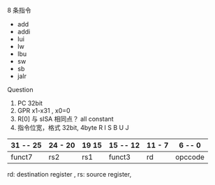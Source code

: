 8 条指令
- add
- addi
- lui
- lw
- lbu
- sw
- sb
- jalr 

Question
1. PC 32bit
2. GPR x1-x31 , x0=0
3. R[0] 与 sISA 相同点？ all constant
3. 指令位宽，格式 32bit, 4byte  R I S B U J 


|31 -- 25|24 - 20|19 15|15 -- 12|11 - 7|6 -- 0|
| ------- | ---- | --  | -----  | ---- | -----|
| funct7  | rs2  | rs1 | funct3 |  rd  |opccode|

rd: destination register ,
rs: source register,


